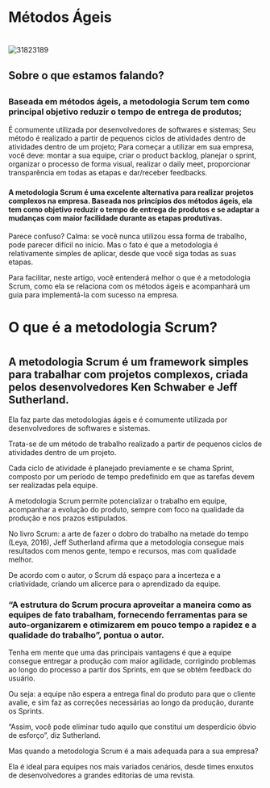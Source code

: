 # Métodos Ágeis <h1>

![31823189](https://user-images.githubusercontent.com/127449477/235482520-7f0e10d4-9af8-4485-a474-5d51acd6a33d.png)
  
## Sobre o que estamos falando? <h2>

### Baseada em métodos ágeis, a metodologia Scrum tem como principal objetivo reduzir o tempo de entrega de produtos;
É comumente utilizada por desenvolvedores de softwares e sistemas;
Seu método é realizado a partir de pequenos ciclos de atividades dentro de atividades dentro de um projeto;
Para começar a utilizar em sua empresa, você deve: montar a sua equipe, criar o product backlog, planejar o sprint, organizar o processo de forma visual, realizar o daily meet, proporcionar transparência em todas as etapas e dar/receber feedbacks. <h3>

#### A metodologia Scrum é uma excelente alternativa para realizar projetos complexos na empresa. Baseada nos princípios dos métodos ágeis, ela tem como objetivo reduzir o tempo de entrega de produtos e se adaptar a mudanças com maior facilidade durante as etapas produtivas.

Parece confuso? Calma: se você nunca utilizou essa forma de trabalho, pode parecer difícil no início. Mas o fato é que a metodologia é relativamente simples de aplicar, desde que você siga todas as suas etapas.

Para facilitar, neste artigo, você entenderá melhor o que é a metodologia Scrum, como ela se relaciona com os métodos ágeis e acompanhará um guia para implementá-la com sucesso na empresa.

# O que é a metodologia Scrum?  <h1>

##  A metodologia Scrum é um framework simples para trabalhar com projetos complexos, criada pelos desenvolvedores Ken Schwaber e Jeff Sutherland.

Ela faz parte das metodologias ágeis e é comumente utilizada por desenvolvedores de softwares e sistemas.

Trata-se de um método de trabalho realizado a partir de pequenos ciclos de atividades dentro de um projeto.

Cada ciclo de atividade é planejado previamente e se chama Sprint, composto por um período de tempo predefinido em que as tarefas devem ser realizadas pela equipe.

A metodologia Scrum permite potencializar o trabalho em equipe, acompanhar a evolução do produto, sempre com foco na qualidade da produção e nos prazos estipulados.

No livro Scrum: a arte de fazer o dobro do trabalho na metade do tempo (Leya, 2016), Jeff Sutherland afirma que a metodologia consegue mais resultados com menos gente, tempo e recursos, mas com qualidade melhor.

De acordo com o autor, o Scrum dá espaço para a incerteza e a criatividade, criando um alicerce para o aprendizado da equipe.

### “A estrutura do Scrum procura aproveitar a maneira como as equipes de fato trabalham, fornecendo ferramentas para se auto-organizarem e otimizarem em pouco tempo a rapidez e a qualidade do trabalho”, pontua o autor.

Tenha em mente que uma das principais vantagens é que a equipe consegue entregar a produção com maior agilidade, corrigindo problemas ao longo do processo a partir dos Sprints, em que se obtém feedback do usuário.

Ou seja: a equipe não espera a entrega final do produto para que o cliente avalie, e sim faz as correções necessárias ao longo da produção, durante os Sprints.

“Assim, você pode eliminar tudo aquilo que constitui um desperdício óbvio de esforço”, diz Sutherland.

Mas quando a metodologia Scrum é a mais adequada para a sua empresa?

Ela é ideal para equipes nos mais variados cenários, desde times enxutos de desenvolvedores a grandes editorias de uma revista. <h3>
